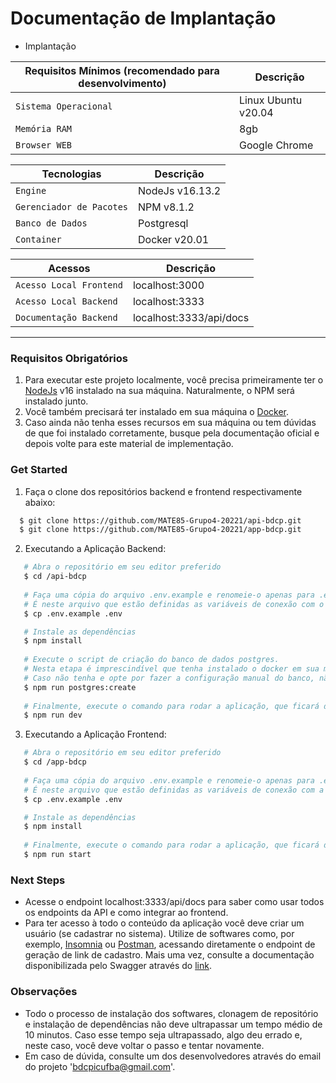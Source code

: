# Documentação de Implantação

- Implantação 

| Requisitos Mínimos (recomendado para desenvolvimento) | Descrição |
| --------- | --------- |
| `Sistema Operacional` | Linux Ubuntu v20.04 |
| `Memória RAM` | 8gb |
| `Browser WEB` | Google Chrome |

| Tecnologias | Descrição |
| --------- | --------- |
| `Engine` | NodeJs v16.13.2 |
| `Gerenciador de Pacotes` | NPM v8.1.2 |
| `Banco de Dados` | Postgresql |
| `Container` | Docker v20.01 |

| Acessos | Descrição |
| --------- | --------- |
| `Acesso Local Frontend` | localhost:3000 |
| `Acesso Local Backend` | localhost:3333 |
| `Documentação Backend` | localhost:3333/api/docs |

---

### Requisitos Obrigatórios
1. Para executar este projeto localmente, você precisa primeiramente ter o [NodeJs](https://nodejs.org/en/) v16 instalado na sua máquina. Naturalmente, o NPM será instalado junto.
2. Você também precisará ter instalado em sua máquina o [Docker](https://www.docker.com/).
3. Caso ainda não tenha esses recursos em sua máquina ou tem dúvidas de que foi instalado corretamente, busque pela documentação oficial e depois volte para este material de implementação.

### Get Started
1. Faça o clone dos repositórios backend e frontend respectivamente abaixo:

```sh
  $ git clone https://github.com/MATE85-Grupo4-20221/api-bdcp.git
  $ git clone https://github.com/MATE85-Grupo4-20221/app-bdcp.git
```

2. Executando a Aplicação Backend:
 ```sh
    # Abra o repositório em seu editor preferido
    $ cd /api-bdcp
    
    # Faça uma cópia do arquivo .env.example e renomeie-o apenas para .env
    # É neste arquivo que estão definidas as variáveis de conexão com o banco. 
    $ cp .env.example .env
 
    # Instale as dependências
    $ npm install
    
    # Execute o script de criação do banco de dados postgres.
    # Nesta etapa é imprescindível que tenha instalado o docker em sua máquina. 
    # Caso não tenha e opte por fazer a configuração manual do banco, não esqueça de checar as variáveis de configuração no arquivo .env
    $ npm run postgres:create
    
    # Finalmente, execute o comando para rodar a aplicação, que ficará disponível em localhost:3333
    $ npm run dev
 ```

3. Executando a Aplicação Frontend:
 ```sh
    # Abra o repositório em seu editor preferido
    $ cd /app-bdcp
    
    # Faça uma cópia do arquivo .env.example e renomeie-o apenas para .env
    # É neste arquivo que estão definidas as variáveis de conexão com a API.
    $ cp .env.example .env
 
    # Instale as dependências
    $ npm install
    
    # Finalmente, execute o comando para rodar a aplicação, que ficará disponível em localhost:3000
    $ npm run start
 ```
 
 ### Next Steps
  - Acesse o endpoint localhost:3333/api/docs para saber como usar todos os endpoints da API e como integrar ao frontend.
  - Para ter acesso à todo o conteúdo da aplicação você deve criar um usuário (se cadastrar no sistema). Utilize de softwares como, por exemplo, [Insomnia](https://insomnia.rest/download) ou [Postman](https://www.postman.com/), acessando diretamente o endpoint de geração de link de cadastro. Mais uma vez, consulte a documentação disponibilizada pelo Swagger através do [link](localhost:3333/api/docs).

### Observações
 - Todo o processo de instalação dos softwares, clonagem de repositório e instalação de dependências não deve ultrapassar um tempo médio de 10 minutos. Caso esse tempo seja ultrapassado, algo deu errado e, neste caso, você deve voltar o passo e tentar novamente.
 - Em caso de dúvida, consulte um dos desenvolvedores através do email do projeto 'bdcpicufba@gmail.com'.

